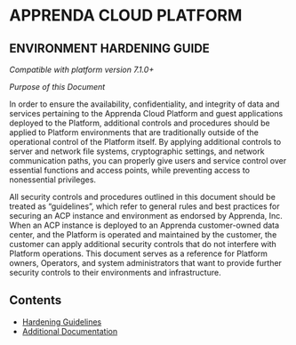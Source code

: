 # APPRENDA CLOUD PLATFORM
## ENVIRONMENT HARDENING GUIDE

_Compatible with platform version 7.1.0+_

*Purpose of this Document*

In order to ensure the availability, confidentiality, and integrity of data and services pertaining to the Apprenda Cloud Platform and guest applications deployed to the Platform, additional controls and procedures should be applied to Platform environments that are traditionally outside of the operational control of the Platform itself. By applying additional controls to server and network file systems, cryptographic settings, and network communication paths, you can properly give users and service control over essential functions and access points, while preventing access to nonessential privileges.

All security controls and procedures outlined in this document should be treated as “guidelines”, which refer to general rules and best practices for securing an ACP instance and environment as endorsed by Apprenda, Inc. When an ACP instance is deployed to an Apprenda customer-owned data center, and the Platform is operated and maintained by the customer, the customer can apply additional security controls that do not interfere with Platform operations. This document serves as a reference for Platform owners, Operators, and system administrators that want to provide further security controls to their environments and infrastructure. 

## Contents

* [Hardening Guidelines](src/guidelines.md)
* [Additional Documentation](src/additional-docs.md)